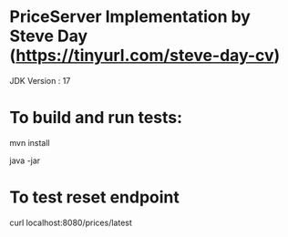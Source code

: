 # PriceServer Implementation by Steve Day (https://tinyurl.com/steve-day-cv)

JDK Version : 17

# To build and run tests:

mvn install

java -jar <output jar file from above>

# To test reset endpoint

curl localhost:8080/prices/latest

  

